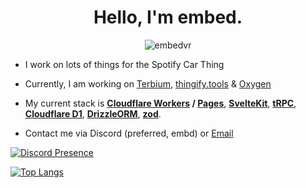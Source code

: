 
<h1 align="center">Hello, I'm embed.</h1>
<p align="center"> <img src="https://komarev.com/ghpvc/?username=embedvr" alt="embedvr" /> </p>

- I work on lots of things for the Spotify Car Thing

- Currently, I am working on [Terbium](https://terbium.app), [thingify.tools](https://thingify.tools) & [Oxygen](https://oxygen.rip)

- My current stack is **[Cloudflare Workers](https://workers.cloudflare.com/) / [Pages](https://pages.cloudflare.com/)**, **[SvelteKit](https://kit.svelte.dev/)**, **[tRPC](https://trpc.io/)**, **[Cloudflare D1](https://www.cloudflare.com/developer-platform/d1/)**, **[DrizzleORM](https://orm.drizzle.team/)**, **[zod](https://zod.dev/)**.

- Contact me via Discord (preferred, embd) or [Email](mailto:me@addi.lol)

[![Discord Presence](https://lanyard.cnrad.dev/api/476641014841475084)](https://discord.com/users/476641014841475084)

[![Top Langs](https://github-readme-stats.vercel.app/api/top-langs/?username=addidotlol)](https://github.com/anuraghazra/github-readme-stats)

